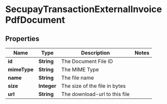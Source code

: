 
# SecupayTransactionExternalInvoicePdfDocument

## Properties
Name | Type | Description | Notes
------------ | ------------- | ------------- | -------------
**id** | **String** | The Document File ID | 
**mimeType** | **String** | The MIME Type | 
**name** | **String** | The file name | 
**size** | **Integer** | The size of the file in bytes | 
**url** | **String** | The download-url to this file | 



